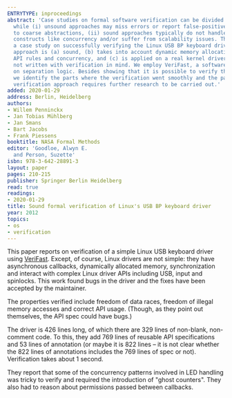 ```yaml
---
ENTRYTYPE: inproceedings
abstract: 'Case studies on formal software verification can be divided into two categories:
  while (i) unsound approaches may miss errors or report false-positive alarms due
  to coarse abstractions, (ii) sound approaches typically do not handle certain programming
  constructs like concurrency and/or suffer from scalability issues. This paper presents
  a case study on successfully verifying the Linux USB BP keyboard driver. Our verification
  approach is (a) sound, (b) takes into account dynamic memory allocation, complex
  API rules and concurrency, and (c) is applied on a real kernel driver which was
  not written with verification in mind. We employ VeriFast, a software verifier based
  on separation logic. Besides showing that it is possible to verify this device driver,
  we identify the parts where the verification went smoothly and the parts where the
  verification approach requires further research to be carried out.'
added: 2020-01-29
address: Berlin, Heidelberg
authors:
- Willem Penninckx
- Jan Tobias Mühlberg
- Jan Smans
- Bart Jacobs
- Frank Piessens
booktitle: NASA Formal Methods
editor: 'Goodloe, Alwyn E.
  and Person, Suzette'
isbn: 978-3-642-28891-3
layout: paper
pages: 210-215
publisher: Springer Berlin Heidelberg
read: true
readings:
- 2020-01-29
title: Sound formal verification of Linux's USB BP keyboard driver
year: 2012
topics:
- os
- verification
---
```


This paper reports on verification of a simple Linux USB
keyboard driver using
[VeriFast](https://github.com/verifast/verifast).
Except, of course, Linux drivers are not simple:
they have asynchronous callbacks, dynamically allocated
memory, synchronization and interact with complex
Linux driver APIs including USB, input and spinlocks.
This work found bugs in the driver and the fixes have been
accepted by the maintainer.

The properties verified include freedom of data races,
freedom of illegal memory accesses and correct API
usage.
(Though, as they point out themselves, the API spec could have
bugs.)

The driver is 426 lines long, of which there are 329 lines of
non-blank, non-comment code.
To this, they add 769 lines of reusable API specifications
and 53 lines of annotation (or maybe it is 822 lines – it
is not clear whether the 822 lines of annotations includes the 769 lines of spec
or not).
Verification takes about 1 second.

They report that some of the concurrency patterns
involved in LED handling was tricky to verify and
required the introduction of "ghost counters".
They also had to reason about permissions passed between
callbacks.



